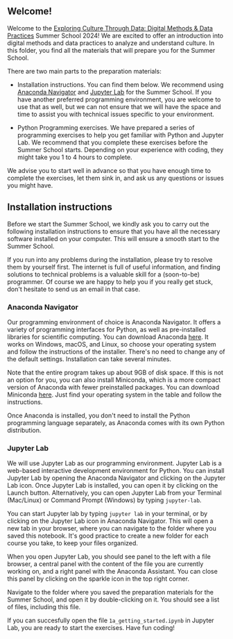 ## Welcome!  
Welcome to the [Exploring Culture Through Data: Digital Methods & Data Practices](https://utrechtsummerschool.nl/courses/humanities/exploring-culture-through-data-digital-methods-data-practices) Summer School 2024! We are excited to offer an introduction into digital methods and data practices to analyze and understand culture. In this folder, you find all the materials that will prepare you for the Summer School. 

There are two main parts to the preparation materials:
- Installation instructions. You can find them below. We recommend using [Anaconda Navigator](https://github.com/CentreForDigitalHumanities/Summer-School-2024/Welcome.md#anaconda-navigator) and [Jupyter Lab](https://github.com/CentreForDigitalHumanities/Summer-School-2024/Welcome.md#jupyter-lab) for the Summer School. If you have another preferred programming environment, you are welcome to use that as well, but we can not ensure that we will have the space and time to assist you with technical issues specific to your environment. 

- Python Programming exercises. We have prepared a series of programming exercises to help you get familiar with Python and Jupyter Lab. We recommend that you complete these exercises before the Summer School starts. Depending on your experience with coding, they might take you 1 to 4 hours to complete. 

We advise you to start well in advance so that you have enough time to complete the exercises, let them sink in, and ask us any questions or issues you might have. 


## Installation instructions 
Before we start the Summer School, we kindly ask you to carry out the following installation instructions to ensure that you have all the necessary software installed on your computer. This will ensure a smooth start to the Summer School. 

If you run into any problems during the installation, please try to resolve them by yourself first. The internet is full of useful information, and finding solutions to technical problems is a valuable skill for a (soon-to-be) programmer. Of course we are happy to help you if you really get stuck, don't hesitate to send us an email in that case. 

### Anaconda Navigator
Our programming environment of choice is Anaconda Navigator. It offers a variety of programming interfaces for Python, as well as pre-installed libraries for scientific computing. You can download Anaconda [here](https://www.anaconda.com/download/success). It works on Windows, macOS, and Linux, so choose your operating system and follow the instructions of the installer. There's no need to change any of the default settings. Installation can take several minutes. 

Note that the entire program takes up about 9GB of disk space. If this is not an option for you, you can also install Miniconda, which is a more compact version of Anaconda with fewer preinstalled packages. You can download Miniconda [here](https://docs.conda.io/en/latest/miniconda.html). Just find your operating system in the table and follow the instructions. 

Once Anaconda is installed, you don't need to install the Python programming language separately, as Anaconda comes with its own Python distribution. 


### Jupyter Lab
We will use Jupyter Lab as our programming environment. Jupyter Lab is a web-based interactive development environment for Python. You can install Jupyter Lab by opening the Anaconda Navigator and clicking on the Jupyter Lab icon. Once Jupyter Lab is installed, you can open it by clicking on the Launch button. Alternatively, you can open Jupyter Lab from your Terminal (Mac/Linux) or Command Prompt (Windows) by typing `jupyter-lab`. 

You can start Jupyter lab by typing `jupyter lab` in your terminal, or by clicking on the Jupyter Lab icon in Anaconda Navigator. This will open a new tab in your browser, where you can navigate to the folder where you saved this notebook. It's good practice to create a new folder for each course you take, to keep your files organized. 

When you open Jupyter Lab, you should see panel to the left with a file browser, a central panel with the content of the file you are currently working on, and a right panel with the Anaconda Assistant. You can close this panel by clicking on the sparkle icon in the top right corner. 

Navigate to the folder where you saved the preparation materials for the Summer School, and open it by double-clicking on it. You should see a list of files, including this file.

If you can succesfully open the file `1a_getting_started.ipynb` in Jupyter Lab, you are ready to start the exercises. Have fun coding! 
